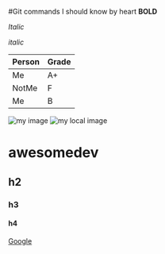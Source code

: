 #Git commands I should know by heart
**BOLD**

*Italic*

_italic_

| Person | Grade |
| ------ | ----- |
| Me     | A+    |
| NotMe  | F     |
| Me     | B     |

![my image](https://picsum.photos/200/300)
![my local image](./images/cat.png)

# awesomedev
## h2
### h3
#### h4

[Google](http://www.google.com) 

